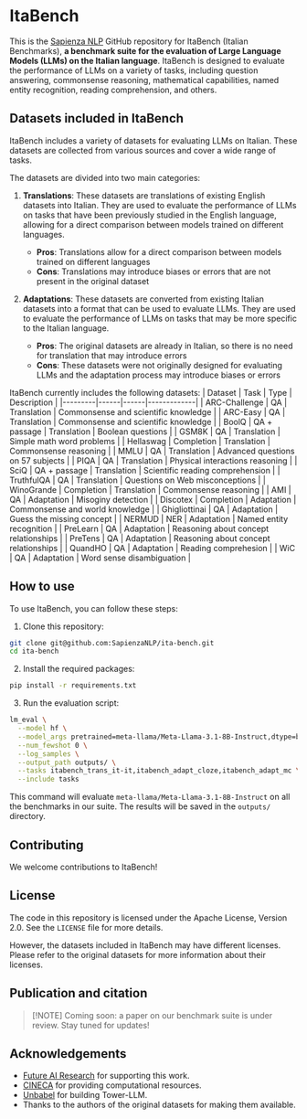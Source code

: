 # ItaBench
This is the [Sapienza NLP](https://github.com/sapienzanlp) GitHub repository for ItaBench (Italian Benchmarks), **a benchmark suite for the evaluation of Large Language Models (LLMs) on the Italian language**. ItaBench is designed to evaluate the performance of LLMs on a variety of tasks, including question answering, commonsense reasoning, mathematical capabilities, named entity recognition, reading comprehension, and others. 

## Datasets included in ItaBench
ItaBench includes a variety of datasets for evaluating LLMs on Italian. These datasets are collected from various sources and cover a wide range of tasks.

The datasets are divided into two main categories:
1. **Translations**: These datasets are translations of existing English datasets into Italian. They are used to evaluate the performance of LLMs on tasks that have been previously studied in the English language, allowing for a direct comparison between models trained on different languages.
    - **Pros**: Translations allow for a direct comparison between models trained on different languages
    - **Cons**: Translations may introduce biases or errors that are not present in the original dataset

2. **Adaptations**: These datasets are converted from existing Italian datasets into a format that can be used to evaluate LLMs. They are used to evaluate the performance of LLMs on tasks that may be more specific to the Italian language.
    - **Pros**: The original datasets are already in Italian, so there is no need for translation that may introduce errors
    - **Cons**: These datasets were not originally designed for evaluating LLMs and the adaptation process may introduce biases or errors

ItaBench currently includes the following datasets:
| Dataset | Task | Type | Description |
|---------|------|------|-------------|
| ARC-Challenge | QA | Translation | Commonsense and scientific knowledge |
| ARC-Easy | QA | Translation | Commonsense and scientific knowledge |
| BoolQ | QA + passage | Translation | Boolean questions |
| GSM8K | QA | Translation | Simple math word problems |
| Hellaswag | Completion | Translation | Commonsense reasoning |
| MMLU | QA | Translation | Advanced questions on 57 subjects |
| PIQA | QA | Translation | Physical interactions reasoning |
| SciQ | QA + passage | Translation | Scientific reading comprehension |
| TruthfulQA | QA | Translation | Questions on Web misconceptions |
| WinoGrande | Completion | Translation | Commonsense reasoning |
| AMI | QA | Adaptation | Misoginy detection |
| Discotex | Completion | Adaptation | Commonsense and world knowledge |
| Ghigliottinai | QA | Adaptation | Guess the missing concept |
| NERMUD | NER | Adaptation | Named entity recognition |
| PreLearn | QA | Adaptation | Reasoning about concept relationships |
| PreTens | QA | Adaptation | Reasoning about concept relationships |
| QuandHO | QA | Adaptation | Reading comprehesion |
| WiC | QA | Adaptation | Word sense disambiguation |


## How to use
To use ItaBench, you can follow these steps:
1. Clone this repository:
```bash
git clone git@github.com:SapienzaNLP/ita-bench.git
cd ita-bench
```
2. Install the required packages:
```bash
pip install -r requirements.txt
```
3. Run the evaluation script:
```bash
lm_eval \
  --model hf \
  --model_args pretrained=meta-llama/Meta-Llama-3.1-8B-Instruct,dtype=bfloat16 \
  --num_fewshot 0 \
  --log_samples \
  --output_path outputs/ \
  --tasks itabench_trans_it-it,itabench_adapt_cloze,itabench_adapt_mc \
  --include tasks
```
This command will evaluate `meta-llama/Meta-Llama-3.1-8B-Instruct` on all the benchmarks in our suite. The results will be saved in the `outputs/` directory.

## Contributing
We welcome contributions to ItaBench! 


## License
The code in this repository is licensed under the Apache License, Version 2.0. See the `LICENSE` file for more details.

However, the datasets included in ItaBench may have different licenses. Please refer to the original datasets for more information about their licenses.

## Publication and citation
> [!NOTE] Coming soon: a paper on our benchmark suite is under review. Stay tuned for updates!

## Acknowledgements
* [Future AI Research](https://future-ai-research.it/) for supporting this work.
* [CINECA](https://www.cineca.it/) for providing computational resources.
* [Unbabel](https://unbabel.com/) for building Tower-LLM.
* Thanks to the authors of the original datasets for making them available.
